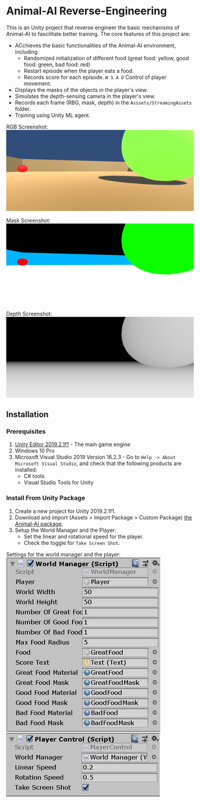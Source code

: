# Animal-AI Reverse-Engineering

This is an Unity project that reverse engineer the basic mechanisms of Animal-AI to fascilitate better training. The core features of this project are:
* ACchieves the basic functionalities of the Animal-AI environment, including
    * Randomized initialization of different food (great food: yellow, good food: green, bad food: red)
    * Restart episode when the player eats a food.
    * Records score for each episode. `W S A D` Control of player movement.
* Displays the masks of the objects in the player's view.
* Simulates the depth-sensing camera in the player's view.
* Records each frame (RBG, mask, depth) in the `Asssets/StreamingAssets` folder.
* Training using Unity ML agent.

RGB Screenshot:
![alt text](ScreenShots/MainCamera_30.png)

Mask Screenshot:
![alt text](ScreenShots/MaskCamera_30.png)

Depth Screenshot:
![alt text](ScreenShots/DepthCamera_30.png)

## Installation

### Prerequisites

1. [Unity Editor 2019.2.1f1](https://unity3d.com/get-unity/download) - The main game engine
2. Windows 10 Pro
3. Microsoft Visual Studio 2019 Version 16.2.3 - Go to `Help -> About Microsoft Visual Studio`, and check that the following products are installed:
    * C# tools
    * Visual Studio Tools for Unity

### Install From Unity Package

1. Create a new project for Unity 2019.2.1f1.
2. Download and import (Assets > Import Package > Custom Package) [the Animal-AI package](https://drive.google.com/file/d/1QaZW4PZxSU1aM6dKWdutAEgG-8Xns5lx/view?usp=sharing).
3. Setup the World Manager and the Player:
    * Set the linear and rotational speed for the player.
    * Check the toggle for `Take Screen Shot`.

Settings for the world manager and the player:
![alt text](ScreenShots/1.PNG)
![alt text](ScreenShots/0.PNG)
